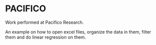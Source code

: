 # PACIFICO
Work performed at Pacifico Research.

An example on how to open excel files, organize the data in them, filter them and do linear regression on them.
